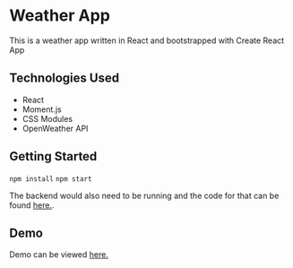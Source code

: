 # Weather App

This is a weather app written in React and bootstrapped with Create React App

## Technologies Used

- React
- Moment.js
- CSS Modules
- OpenWeather API

## Getting Started

`npm install`
`npm start`

The backend would also need to be running and the code for that can be found [here.](https://github.com/Areezy/weather-app-backend).

## Demo
Demo can be viewed [here.](https://weather-app-areezy.vercel.app/)